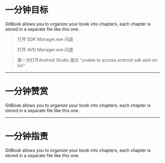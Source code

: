 # 一分钟目标

GitBook allows you to organize your book into chapters, each chapter is stored in a separate file like this one.

> 打开 SDK Manager.exe 闪退



> 打开 AVD Manager.exe 闪退



> 第一次打开Android Studio 提示 “unable to access android sdk add-on list”





---

# 一分钟赞赏

GitBook allows you to organize your book into chapters, each chapter is stored in a separate file like this one.

---

# 一分钟指责

GitBook allows you to organize your book into chapters, each chapter is stored in a separate file like this one.

